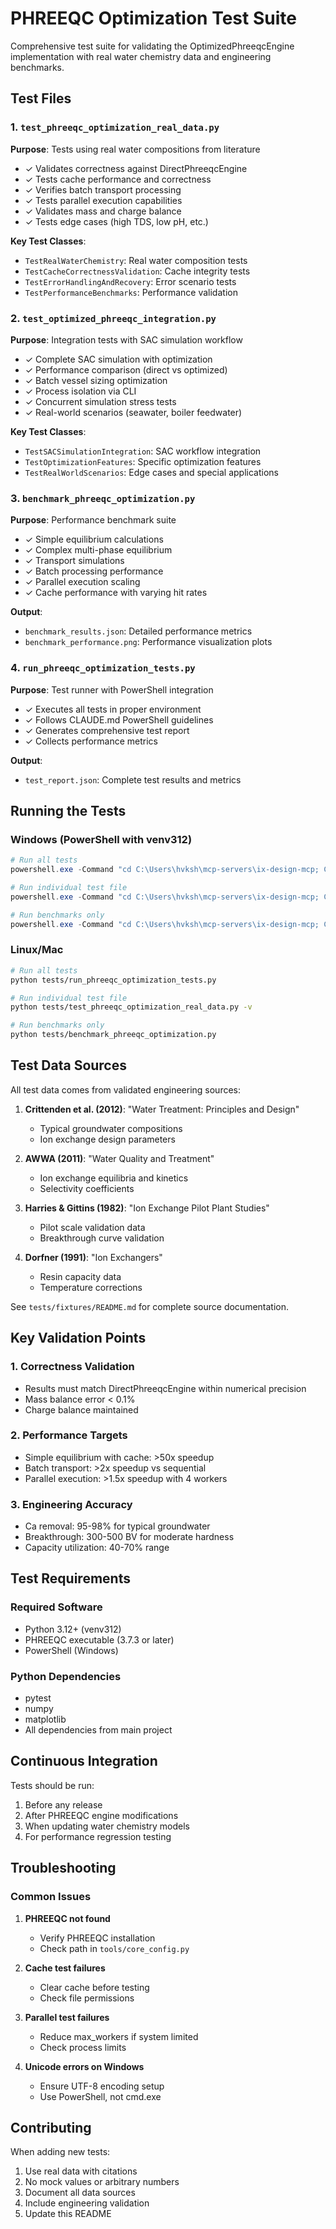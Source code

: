 # PHREEQC Optimization Test Suite

Comprehensive test suite for validating the OptimizedPhreeqcEngine implementation with real water chemistry data and engineering benchmarks.

## Test Files

### 1. `test_phreeqc_optimization_real_data.py`
**Purpose**: Tests using real water compositions from literature
- ✓ Validates correctness against DirectPhreeqcEngine
- ✓ Tests cache performance and correctness
- ✓ Verifies batch transport processing
- ✓ Tests parallel execution capabilities
- ✓ Validates mass and charge balance
- ✓ Tests edge cases (high TDS, low pH, etc.)

**Key Test Classes**:
- `TestRealWaterChemistry`: Real water composition tests
- `TestCacheCorrectnessValidation`: Cache integrity tests
- `TestErrorHandlingAndRecovery`: Error scenario tests
- `TestPerformanceBenchmarks`: Performance validation

### 2. `test_optimized_phreeqc_integration.py`
**Purpose**: Integration tests with SAC simulation workflow
- ✓ Complete SAC simulation with optimization
- ✓ Performance comparison (direct vs optimized)
- ✓ Batch vessel sizing optimization
- ✓ Process isolation via CLI
- ✓ Concurrent simulation stress tests
- ✓ Real-world scenarios (seawater, boiler feedwater)

**Key Test Classes**:
- `TestSACSimulationIntegration`: SAC workflow integration
- `TestOptimizationFeatures`: Specific optimization features
- `TestRealWorldScenarios`: Edge cases and special applications

### 3. `benchmark_phreeqc_optimization.py`
**Purpose**: Performance benchmark suite
- ✓ Simple equilibrium calculations
- ✓ Complex multi-phase equilibrium
- ✓ Transport simulations
- ✓ Batch processing performance
- ✓ Parallel execution scaling
- ✓ Cache performance with varying hit rates

**Output**:
- `benchmark_results.json`: Detailed performance metrics
- `benchmark_performance.png`: Performance visualization plots

### 4. `run_phreeqc_optimization_tests.py`
**Purpose**: Test runner with PowerShell integration
- ✓ Executes all tests in proper environment
- ✓ Follows CLAUDE.md PowerShell guidelines
- ✓ Generates comprehensive test report
- ✓ Collects performance metrics

**Output**:
- `test_report.json`: Complete test results and metrics

## Running the Tests

### Windows (PowerShell with venv312)
```powershell
# Run all tests
powershell.exe -Command "cd C:\Users\hvksh\mcp-servers\ix-design-mcp; C:\Users\hvksh\mcp-servers\venv312\Scripts\python.exe tests\run_phreeqc_optimization_tests.py"

# Run individual test file
powershell.exe -Command "cd C:\Users\hvksh\mcp-servers\ix-design-mcp; C:\Users\hvksh\mcp-servers\venv312\Scripts\python.exe tests\test_phreeqc_optimization_real_data.py -v"

# Run benchmarks only
powershell.exe -Command "cd C:\Users\hvksh\mcp-servers\ix-design-mcp; C:\Users\hvksh\mcp-servers\venv312\Scripts\python.exe tests\benchmark_phreeqc_optimization.py"
```

### Linux/Mac
```bash
# Run all tests
python tests/run_phreeqc_optimization_tests.py

# Run individual test file
python tests/test_phreeqc_optimization_real_data.py -v

# Run benchmarks only
python tests/benchmark_phreeqc_optimization.py
```

## Test Data Sources

All test data comes from validated engineering sources:

1. **Crittenden et al. (2012)**: "Water Treatment: Principles and Design"
   - Typical groundwater compositions
   - Ion exchange design parameters

2. **AWWA (2011)**: "Water Quality and Treatment"
   - Ion exchange equilibria and kinetics
   - Selectivity coefficients

3. **Harries & Gittins (1982)**: "Ion Exchange Pilot Plant Studies"
   - Pilot scale validation data
   - Breakthrough curve validation

4. **Dorfner (1991)**: "Ion Exchangers"
   - Resin capacity data
   - Temperature corrections

See `tests/fixtures/README.md` for complete source documentation.

## Key Validation Points

### 1. Correctness Validation
- Results must match DirectPhreeqcEngine within numerical precision
- Mass balance error < 0.1%
- Charge balance maintained

### 2. Performance Targets
- Simple equilibrium with cache: >50x speedup
- Batch transport: >2x speedup vs sequential
- Parallel execution: >1.5x speedup with 4 workers

### 3. Engineering Accuracy
- Ca removal: 95-98% for typical groundwater
- Breakthrough: 300-500 BV for moderate hardness
- Capacity utilization: 40-70% range

## Test Requirements

### Required Software
- Python 3.12+ (venv312)
- PHREEQC executable (3.7.3 or later)
- PowerShell (Windows)

### Python Dependencies
- pytest
- numpy
- matplotlib
- All dependencies from main project

## Continuous Integration

Tests should be run:
1. Before any release
2. After PHREEQC engine modifications
3. When updating water chemistry models
4. For performance regression testing

## Troubleshooting

### Common Issues

1. **PHREEQC not found**
   - Verify PHREEQC installation
   - Check path in `tools/core_config.py`

2. **Cache test failures**
   - Clear cache before testing
   - Check file permissions

3. **Parallel test failures**
   - Reduce max_workers if system limited
   - Check process limits

4. **Unicode errors on Windows**
   - Ensure UTF-8 encoding setup
   - Use PowerShell, not cmd.exe

## Contributing

When adding new tests:
1. Use real data with citations
2. No mock values or arbitrary numbers
3. Document all data sources
4. Include engineering validation
5. Update this README